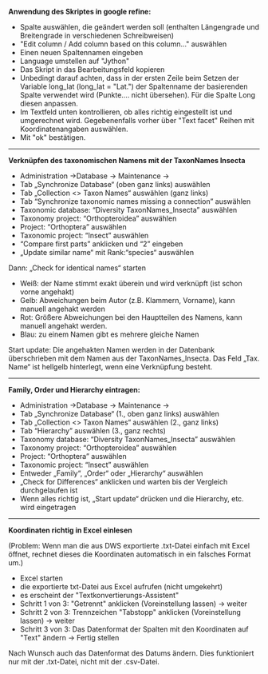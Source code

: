 **Anwendung des Skriptes in google refine:**

- Spalte auswählen, die geändert werden soll (enthalten Längengrade und Breitengrade in verschiedenen Schreibweisen)
- "Edit column / Add column based on this column..." auswählen
- Einen neuen Spaltennamen eingeben
- Language umstellen auf "Jython"
- Das Skript in das Bearbeitungsfeld kopieren
- Unbedingt darauf achten, dass in der ersten Zeile beim Setzen der Variable long_lat (long_lat = "Lat.") der 	  Spaltenname der basierenden Spalte verwendet wird (Punkte.... nicht übersehen). Für die Spalte Long diesen anpassen.
- Im Textfeld unten kontrollieren, ob alles richtig eingestellt ist und umgerechnet wird. Gegebenenfalls vorher über "Text facet" Reihen mit Koordinatenangaben auswählen.
- Mit "ok" bestätigen.

***


**Verknüpfen des taxonomischen Namens mit der TaxonNames Insecta**

-	Administration ->Database ->  Maintenance -> 
-	Tab „Synchronize Database“ (oben ganz links) auswählen
-	Tab „Collection <> Taxon Names“ auswählen (ganz links)
-	Tab “Synchronize taxonomic names missing a connection”  auswählen
-	Taxonomic database: “Diversity TaxonNames_Insecta” auswählen
-	Taxonomy project: “Orthopteroidea” auswählen
-	Project: “Orthoptera” auswählen
-	Taxonomic project: “Insect” auswählen
-	“Compare first parts” anklicken  und “2” eingeben
-	„Update similar name“ mit Rank:“species“ auswählen

Dann:  	„Check for identical names“ starten 

-	Weiß: der Name stimmt exakt überein und wird verknüpft (ist schon vorne angehakt)
-	Gelb: Abweichungen beim Autor (z.B. Klammern, Vorname), kann manuell angehakt werden
-	Rot: Größere Abweichungen bei den Hauptteilen des Namens,  kann manuell angehakt werden.
-	Blau: zu einem Namen gibt es mehrere gleiche Namen

Start update: Die angehakten Namen werden in der Datenbank überschrieben mit dem Namen aus der TaxonNames_Insecta.
Das Feld „Tax. Name“ ist hellgelb hinterlegt, wenn eine Verknüpfung besteht.

***

**Family, Order und Hierarchy eintragen:**

-	Administration ->Database ->  Maintenance -> 
-	Tab „Synchronize Database“ (1., oben ganz links) auswählen
-	Tab „Collection <> Taxon Names“  auswählen (2., ganz links)
-	Tab “Hierarchy”  auswählen (3., ganz rechts)
-	Taxonomy database: “Diversity TaxonNames_Insecta” auswählen
-	Taxonomy project: “Orthopteroidea” auswählen
-	Project: “Orthoptera” auswählen
-	Taxonomic project: “Insect” auswählen
-	Entweder „Family“, „Order“ oder „Hierarchy“ auswählen
-	„Check for Differences“ anklicken und warten bis der Vergleich durchgelaufen ist
-	Wenn alles richtig ist, „Start update“ drücken und die Hierarchy, etc.  wird eingetragen

***


**Koordinaten richtig in Excel einlesen**
 
(Problem: Wenn man die aus DWS exportierte .txt-Datei einfach mit Excel öffnet, rechnet dieses die Koordinaten automatisch in ein falsches Format um.)
- Excel starten
- die exportierte txt-Datei aus Excel aufrufen (nicht umgekehrt)
- es erscheint der "Textkonvertierungs-Assistent"
- Schritt 1 von 3: "Getrennt" anklicken (Voreinstellung lassen) -> weiter 
- Schritt 2 von 3: Trennzeichen "Tabstopp" anklicken (Voreinstellung lassen) -> weiter
- Schritt 3 von 3: Das Datenformat der Spalten mit den Koordinaten auf "Text" ändern -> Fertig stellen
 
Nach Wunsch auch das Datenformat des Datums ändern. 
Dies funktioniert nur mit der .txt-Datei, nicht mit der .csv-Datei.




